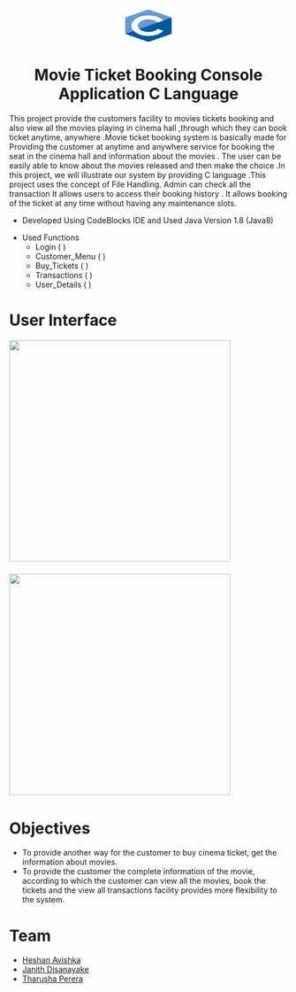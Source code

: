 <div align="center">
      <img width="20%" src="https://raw.githubusercontent.com/devicons/devicon/master/icons/c/c-original.svg" width="60" height="60">
</div>





<div align="center">

# Movie Ticket Booking Console Application C Language

</div>

This project provide the customers facility to movies tickets booking and also view all the movies playing in cinema hall ,through which they can book ticket anytime, anywhere .Movie ticket booking system is basically made for Providing the customer at anytime and anywhere service for booking the seat in the cinema hall and information about the movies . The user can be easily able to know about the movies released and then make the choice .In this project, we will illustrate our system by providing C language .This project uses the concept of File Handling. Admin can check all the transaction It allows users to access their booking history . It allows booking of the ticket at any time without having any maintenance slots.


* Developed Using CodeBlocks IDE and Used Java Version 1.8 (Java8)


+ Used Functions
    + Login ( )
    + Customer_Menu ( )
    + Buy_Tickets ( )
    + Transactions ( )
    + User_Details ( )
    
    
 # User Interface
 
 <div align="left">
      <img src="https://i.ibb.co/YRR1M4f/Picture1.png" width="400" height="400" >
</div>

####

 <div align="left">
      <img src="https://i.ibb.co/qm0LrYz/Picture2.png" width="400" height="400" >
</div>


# Objectives

* To provide another way for the customer to buy cinema ticket, get the information about movies.
* To provide the customer the complete information of the movie, according to which the customer can view all the movies, book the tickets and the view all transactions facility provides more flexibility to the system.


# Team


- [Heshan Avishka](https://github.com/HeshanAW99)
- [Janith Disanayake](https://github.com/Janith3003)
- [Tharusha Perera](https://github.com/tharusha1004)

